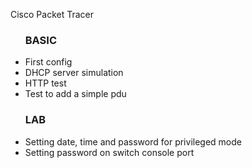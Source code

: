 Cisco Packet Tracer
<ul>
  <h3> BASIC </h3>
  <li>First config</li>
  <li>DHCP server simulation</li>
  <li>HTTP test</li>
  <li>Test to add a simple pdu</li>
</ul>
<ul>
  <h3> LAB </h3>
  <li>Setting date, time and password for privileged mode </li>
  <li>Setting password on switch console port</li>
</ul>
